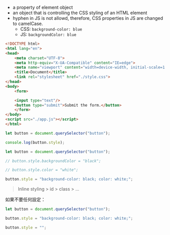 - a property of element object
- an object that is controlling the CSS styling of an HTML element
- hyphen in JS is not allowd, therefore, CSS properties in JS are changed to camelCase.
    - CSS: `background-color: blue`
    - JS: `backgroundColor: blue`

```html
<!DOCTYPE html>
<html lang="en">
<head>
    <meta charset="UTF-8">
    <meta http-equiv="X-UA-Compatible" content="IE=edge">
    <meta name="viewport" content="width=device-width, initial-scale=1.0">
    <title>Document</title>
    <link rel="stylesheet" href="./style.css">
</head>
<body>
    <form>

    <input type="text"/>
    <button type="submit">Submit the form.</button>
    </form>
</body>
<script src="./app.js"></script>
</html>
```

```js
let button = document.querySelector("button");

console.log(button.style);
```

```js
let button = document.querySelector("button");

// button.style.backgroundColor = "black";

// button.style.color = "white";

button.style = "background-color: black; color: white;";
```

> Inline styling > id > class > ...

如果不要任何設定：
```js
let button = document.querySelector("button");

button.style = "background-color: black; color: white;";

button.style = "";
```
